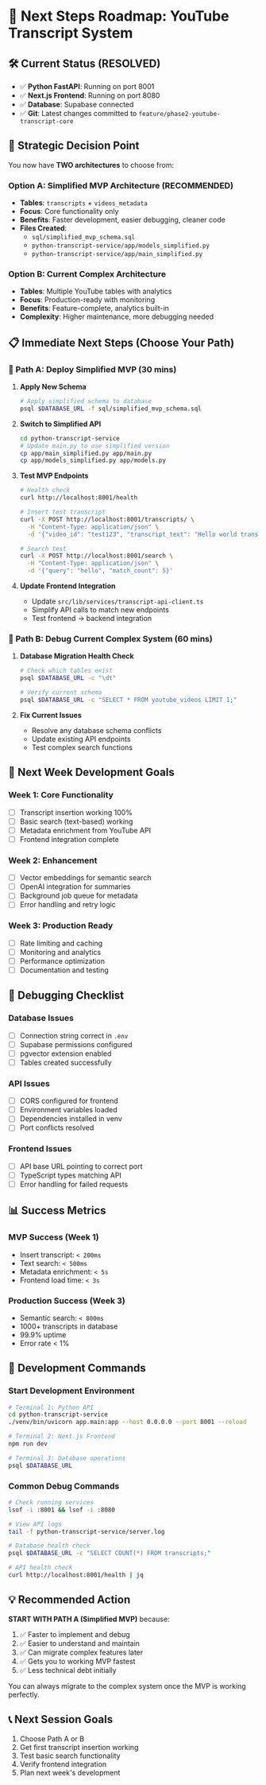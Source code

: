 # 🚀 Next Steps Roadmap: YouTube Transcript System

## 🛠️ **Current Status (RESOLVED)**
- ✅ **Python FastAPI**: Running on port 8001
- ✅ **Next.js Frontend**: Running on port 8080
- ✅ **Database**: Supabase connected
- ✅ **Git**: Latest changes committed to `feature/phase2-youtube-transcript-core`

## 🎯 **Strategic Decision Point**

You now have **TWO architectures** to choose from:

### **Option A: Simplified MVP Architecture (RECOMMENDED)**
- **Tables**: `transcripts` + `videos_metadata`
- **Focus**: Core functionality only
- **Benefits**: Faster development, easier debugging, cleaner code
- **Files Created**: 
  - `sql/simplified_mvp_schema.sql`
  - `python-transcript-service/app/models_simplified.py`
  - `python-transcript-service/app/main_simplified.py`

### **Option B: Current Complex Architecture**
- **Tables**: Multiple YouTube tables with analytics
- **Focus**: Production-ready with monitoring
- **Benefits**: Feature-complete, analytics built-in
- **Complexity**: Higher maintenance, more debugging needed

## 📋 **Immediate Next Steps (Choose Your Path)**

### **🚀 Path A: Deploy Simplified MVP (30 mins)**

1. **Apply New Schema**
   ```bash
   # Apply simplified schema to database
   psql $DATABASE_URL -f sql/simplified_mvp_schema.sql
   ```

2. **Switch to Simplified API**
   ```bash
   cd python-transcript-service
   # Update main.py to use simplified version
   cp app/main_simplified.py app/main.py
   cp app/models_simplified.py app/models.py
   ```

3. **Test MVP Endpoints**
   ```bash
   # Health check
   curl http://localhost:8001/health
   
   # Insert test transcript
   curl -X POST http://localhost:8001/transcripts/ \
     -H "Content-Type: application/json" \
     -d '{"video_id": "test123", "transcript_text": "Hello world transcript"}'
   
   # Search test
   curl -X POST http://localhost:8001/search \
     -H "Content-Type: application/json" \
     -d '{"query": "hello", "match_count": 5}'
   ```

4. **Update Frontend Integration**
   - Update `src/lib/services/transcript-api-client.ts`
   - Simplify API calls to match new endpoints
   - Test frontend → backend integration

### **🔧 Path B: Debug Current Complex System (60 mins)**

1. **Database Migration Health Check**
   ```bash
   # Check which tables exist
   psql $DATABASE_URL -c "\dt"
   
   # Verify current schema
   psql $DATABASE_URL -c "SELECT * FROM youtube_videos LIMIT 1;"
   ```

2. **Fix Current Issues**
   - Resolve any database schema conflicts
   - Update existing API endpoints
   - Test complex search functions

## 🎯 **Next Week Development Goals**

### **Week 1: Core Functionality**
- [ ] Transcript insertion working 100%
- [ ] Basic search (text-based) working
- [ ] Metadata enrichment from YouTube API
- [ ] Frontend integration complete

### **Week 2: Enhancement**
- [ ] Vector embeddings for semantic search
- [ ] OpenAI integration for summaries
- [ ] Background job queue for metadata
- [ ] Error handling and retry logic

### **Week 3: Production Ready**
- [ ] Rate limiting and caching
- [ ] Monitoring and analytics
- [ ] Performance optimization
- [ ] Documentation and testing

## 🐛 **Debugging Checklist**

### **Database Issues**
- [ ] Connection string correct in `.env`
- [ ] Supabase permissions configured
- [ ] pgvector extension enabled
- [ ] Tables created successfully

### **API Issues**
- [ ] CORS configured for frontend
- [ ] Environment variables loaded
- [ ] Dependencies installed in venv
- [ ] Port conflicts resolved

### **Frontend Issues**
- [ ] API base URL pointing to correct port
- [ ] TypeScript types matching API
- [ ] Error handling for failed requests

## 📊 **Success Metrics**

### **MVP Success (Week 1)**
- Insert transcript: `< 200ms`
- Text search: `< 500ms`
- Metadata enrichment: `< 5s`
- Frontend load time: `< 3s`

### **Production Success (Week 3)**
- Semantic search: `< 800ms`
- 1000+ transcripts in database
- 99.9% uptime
- Error rate < 1%

## 🔧 **Development Commands**

### **Start Development Environment**
```bash
# Terminal 1: Python API
cd python-transcript-service
./venv/bin/uvicorn app.main:app --host 0.0.0.0 --port 8001 --reload

# Terminal 2: Next.js Frontend
npm run dev

# Terminal 3: Database operations
psql $DATABASE_URL
```

### **Common Debug Commands**
```bash
# Check running services
lsof -i :8001 && lsof -i :8080

# View API logs
tail -f python-transcript-service/server.log

# Database health check
psql $DATABASE_URL -c "SELECT COUNT(*) FROM transcripts;"

# API health check
curl http://localhost:8001/health | jq
```

## 💡 **Recommended Action**

**START WITH PATH A (Simplified MVP)** because:
1. ✅ Faster to implement and debug
2. ✅ Easier to understand and maintain
3. ✅ Can migrate complex features later
4. ✅ Gets you to working MVP fastest
5. ✅ Less technical debt initially

You can always migrate to the complex system once the MVP is working perfectly.

## 📞 **Next Session Goals**
1. Choose Path A or B
2. Get first transcript insertion working
3. Test basic search functionality
4. Verify frontend integration
5. Plan next week's development 